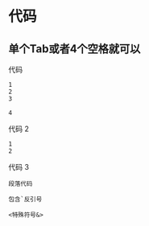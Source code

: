 # 代码

## 单个Tab或者4个空格就可以

代码

    1
    2
    3

    4

代码 2

    1
    2

代码 3

`段落代码`

``包含`反引号``

```<特殊符号&>```